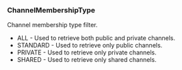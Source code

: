 ### ChannelMembershipType
Channel membership type filter.

- ALL - Used to retrieve both public and private channels.
- STANDARD - Used to retrieve only public channels.
- PRIVATE - Used to retrieve only private channels.
- SHARED - Used to retrieve only shared channels.
